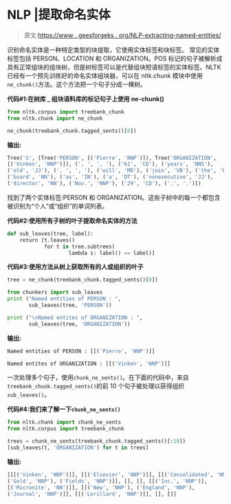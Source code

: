 # NLP |提取命名实体

> 原文:[https://www . geesforgeks . org/NLP-extracting-named-entities/](https://www.geeksforgeeks.org/nlp-extracting-named-entities/)

识别命名实体是一种特定类型的块提取，它使用实体标签和块标签。
常见的实体标签包括 PERSON、LOCATION 和 ORGANIZATION。POS 标记的句子被解析成具有正常组块的组块树，但是树标签可以是代替组块短语标签的实体标签。NLTK 已经有一个预先训练好的命名实体组块器，可以在 nltk.chunk 模块中使用`ne_chunk()`方法。这个方法把一个句子分成一棵树。

**代码#1:在树库 _ 组块语料库的标记句子上使用 ne-chunk()**

```py
from nltk.corpus import treebank_chunk
from nltk.chunk import ne_chunk

ne_chunk(treebank_chunk.tagged_sents()[0])
```

**输出:**

```py
Tree('S', [Tree('PERSON', [('Pierre', 'NNP')]), Tree('ORGANIZATION', 
[('Vinken', 'NNP')]), (', ', ', '), ('61', 'CD'), ('years', 'NNS'), 
('old', 'JJ'), (', ', ', '), ('will', 'MD'), ('join', 'VB'), ('the', 'DT'),
('board', 'NN'), ('as', 'IN'), ('a', 'DT'), ('nonexecutive', 'JJ'), 
('director', 'NN'), ('Nov.', 'NNP'), ('29', 'CD'), ('.', '.')])

```

找到了两个实体标签:PERSON 和 ORGANIZATION。这些子树中的每一个都包含被识别为“个人”或“组织”的单词列表。

**代码#2:使用所有子树的叶子提取命名实体的方法**

```py
def sub_leaves(tree, label):
    return [t.leaves() 
            for t in tree.subtrees(
                    lambda s: label() == label)]
```

**代码#3:使用方法从树上获取所有的人或组织的叶子**

```py
tree = ne_chunk(treebank_chunk.tagged_sents()[0])

from chunkers import sub_leaves
print ("Named entities of PERSON : ", 
       sub_leaves(tree, 'PERSON'))

print ("\nNamed entites of ORGANIZATION : ", 
       sub_leaves(tree, 'ORGANIZATION'))
```

**输出:**

```py
Named entities of PERSON : [[('Pierre', 'NNP')]]

Named entites of ORGANIZATION : [[('Vinken', 'NNP')]]

```

一次处理多个句子，使用`chunk_ne_sents()`。在下面的代码中，来自`treebank_chunk.tagged_sents()`的前 10 个句子被处理以获得组织`sub_leaves()`。

**代码#4:我们来了解一下`chunk_ne_sents()`**

```py
from nltk.chunk import chunk_ne_sents
from nltk.corpus import treebank_chunk

trees = chunk_ne_sents(treebank_chunk.tagged_sents()[:10])
[sub_leaves(t, 'ORGANIZATION') for t in trees]
```

**输出:**

```py
[[[('Vinken', 'NNP')]], [[('Elsevier', 'NNP')]], [[('Consolidated', 'NNP'), 
('Gold', 'NNP'), ('Fields', 'NNP')]], [], [], [[('Inc.', 'NNP')], 
[('Micronite', 'NN')]], [[('New', 'NNP'), ('England', 'NNP'),
('Journal', 'NNP')]], [[('Lorillard', 'NNP')]], [], []]

```